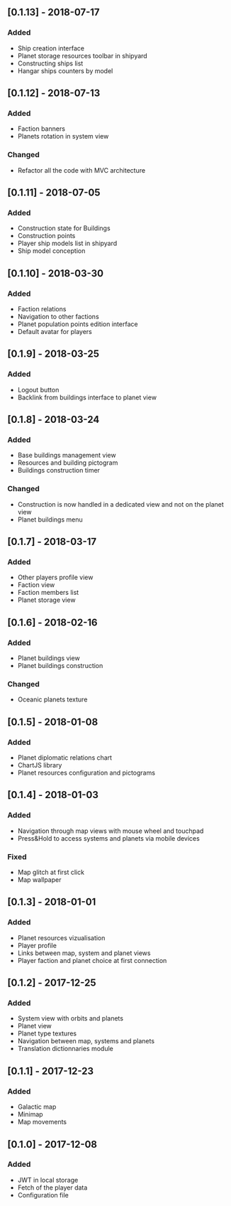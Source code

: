 ## [0.1.13] - 2018-07-17
### Added
- Ship creation interface
- Planet storage resources toolbar in shipyard
- Constructing ships list
- Hangar ships counters by model

## [0.1.12] - 2018-07-13
### Added
- Faction banners
- Planets rotation in system view

### Changed
- Refactor all the code with MVC architecture

## [0.1.11] - 2018-07-05
### Added
- Construction state for Buildings
- Construction points
- Player ship models list in shipyard
- Ship model conception

## [0.1.10] - 2018-03-30
### Added
- Faction relations
- Navigation to other factions
- Planet population points edition interface
- Default avatar for players

## [0.1.9] - 2018-03-25
### Added
- Logout button
- Backlink from buildings interface to planet view

## [0.1.8] - 2018-03-24
### Added
- Base buildings management view
- Resources and building pictogram
- Buildings construction timer

### Changed
- Construction is now handled in a dedicated view and not on the planet view
- Planet buildings menu

## [0.1.7] - 2018-03-17
### Added
- Other players profile view
- Faction view
- Faction members list
- Planet storage view

## [0.1.6] - 2018-02-16
### Added
- Planet buildings view
- Planet buildings construction

### Changed
- Oceanic planets texture

## [0.1.5] - 2018-01-08
### Added
- Planet diplomatic relations chart
- ChartJS library
- Planet resources configuration and pictograms

## [0.1.4] - 2018-01-03
### Added
- Navigation through map views with mouse wheel and touchpad
- Press&Hold to access systems and planets via mobile devices

### Fixed
- Map glitch at first click
- Map wallpaper

## [0.1.3] - 2018-01-01
### Added
- Planet resources vizualisation
- Player profile
- Links between map, system and planet views
- Player faction and planet choice at first connection

## [0.1.2] - 2017-12-25
### Added
- System view with orbits and planets
- Planet view
- Planet type textures
- Navigation between map, systems and planets
- Translation dictionnaries module

## [0.1.1] - 2017-12-23
### Added
- Galactic map
- Minimap
- Map movements

## [0.1.0] - 2017-12-08
### Added
- JWT in local storage
- Fetch of the player data
- Configuration file
